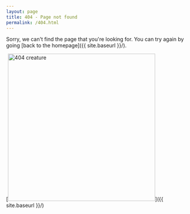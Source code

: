 ```yaml
---
layout: page
title: 404 - Page not found
permalink: /404.html
---
```


Sorry, we can't find the page that you're looking for. You can try again by going [back to the homepage]({{ site.baseurl }}/).

[<img src="{{ site.baseurl }}/images/creatures/logo_peek_404.jpg" alt="404 creature" style="width: 400px;"/>]({{ site.baseurl }}/)
